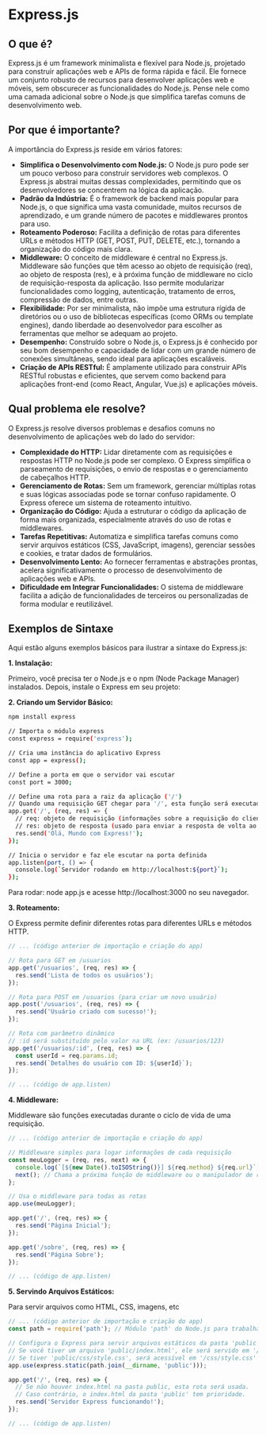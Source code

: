 # Express.js

## O que é?

Express.js é um framework minimalista e flexível para Node.js, projetado para construir aplicações web e APIs de forma rápida e fácil. Ele fornece um conjunto robusto de recursos para desenvolver aplicações web e móveis, sem obscurecer as funcionalidades do Node.js. Pense nele como uma camada adicional sobre o Node.js que simplifica tarefas comuns de desenvolvimento web.

## Por que é importante?

A importância do Express.js reside em vários fatores:

* **Simplifica o Desenvolvimento com Node.js:** O Node.js puro pode ser um pouco verboso para construir servidores web complexos. O Express.js abstrai muitas dessas complexidades, permitindo que os desenvolvedores se concentrem na lógica da aplicação.
* **Padrão da Indústria:** É o framework de backend mais popular para Node.js, o que significa uma vasta comunidade, muitos recursos de aprendizado, e um grande número de pacotes e middlewares prontos para uso.
* **Roteamento Poderoso:** Facilita a definição de rotas para diferentes URLs e métodos HTTP (GET, POST, PUT, DELETE, etc.), tornando a organização do código mais clara.
* **Middleware:** O conceito de middleware é central no Express.js. Middleware são funções que têm acesso ao objeto de requisição (req), ao objeto de resposta (res), e à próxima função de middleware no ciclo de requisição-resposta da aplicação. Isso permite modularizar funcionalidades como logging, autenticação, tratamento de erros, compressão de dados, entre outras.
* **Flexibilidade:** Por ser minimalista, não impõe uma estrutura rígida de diretórios ou o uso de bibliotecas específicas (como ORMs ou template engines), dando liberdade ao desenvolvedor para escolher as ferramentas que melhor se adequam ao projeto.
* **Desempenho:** Construído sobre o Node.js, o Express.js é conhecido por seu bom desempenho e capacidade de lidar com um grande número de conexões simultâneas, sendo ideal para aplicações escaláveis.
* **Criação de APIs RESTful:** É amplamente utilizado para construir APIs RESTful robustas e eficientes, que servem como backend para aplicações front-end (como React, Angular, Vue.js) e aplicações móveis.

## Qual problema ele resolve?

O Express.js resolve diversos problemas e desafios comuns no desenvolvimento de aplicações web do lado do servidor:

* **Complexidade do HTTP:** Lidar diretamente com as requisições e respostas HTTP no Node.js pode ser complexo. O Express simplifica o parseamento de requisições, o envio de respostas e o gerenciamento de cabeçalhos HTTP.
* **Gerenciamento de Rotas:** Sem um framework, gerenciar múltiplas rotas e suas lógicas associadas pode se tornar confuso rapidamente. O Express oferece um sistema de roteamento intuitivo.
* **Organização do Código:** Ajuda a estruturar o código da aplicação de forma mais organizada, especialmente através do uso de rotas e middlewares.
* **Tarefas Repetitivas:** Automatiza e simplifica tarefas comuns como servir arquivos estáticos (CSS, JavaScript, imagens), gerenciar sessões e cookies, e tratar dados de formulários.
* **Desenvolvimento Lento:** Ao fornecer ferramentas e abstrações prontas, acelera significativamente o processo de desenvolvimento de aplicações web e APIs.
* **Dificuldade em Integrar Funcionalidades:** O sistema de middleware facilita a adição de funcionalidades de terceiros ou personalizadas de forma modular e reutilizável.

## Exemplos de Sintaxe

Aqui estão alguns exemplos básicos para ilustrar a sintaxe do Express.js:

**1. Instalação:**

Primeiro, você precisa ter o Node.js e o npm (Node Package Manager) instalados. Depois, instale o Express em seu projeto:

**2. Criando um Servidor Básico:**

```bash
npm install express

// Importa o módulo express
const express = require('express');

// Cria uma instância do aplicativo Express
const app = express();

// Define a porta em que o servidor vai escutar
const port = 3000;

// Define uma rota para a raiz da aplicação ('/')
// Quando uma requisição GET chegar para '/', esta função será executada
app.get('/', (req, res) => {
  // req: objeto de requisição (informações sobre a requisição do cliente)
  // res: objeto de resposta (usado para enviar a resposta de volta ao cliente)
  res.send('Olá, Mundo com Express!');
});

// Inicia o servidor e faz ele escutar na porta definida
app.listen(port, () => {
  console.log(`Servidor rodando em http://localhost:${port}`);
});
```
Para rodar: node app.js e acesse http://localhost:3000 no seu navegador.

**3. Roteamento:**

O Express permite definir diferentes rotas para diferentes URLs e métodos HTTP.



```javascript
// ... (código anterior de importação e criação do app)

// Rota para GET em /usuarios
app.get('/usuarios', (req, res) => {
  res.send('Lista de todos os usuários');
});

// Rota para POST em /usuarios (para criar um novo usuário)
app.post('/usuarios', (req, res) => {
  res.send('Usuário criado com sucesso!');
});

// Rota com parâmetro dinâmico
// :id será substituído pelo valor na URL (ex: /usuarios/123)
app.get('/usuarios/:id', (req, res) => {
  const userId = req.params.id;
  res.send(`Detalhes do usuário com ID: ${userId}`);
});

// ... (código de app.listen)
```

**4. Middleware:**

Middleware são funções executadas durante o ciclo de vida de uma requisição.

```javascript
// ... (código anterior de importação e criação do app)

// Middleware simples para logar informações de cada requisição
const meuLogger = (req, res, next) => {
  console.log(`[${new Date().toISOString()}] ${req.method} ${req.url}`);
  next(); // Chama a próxima função de middleware ou o manipulador de rota
};

// Usa o middleware para todas as rotas
app.use(meuLogger);

app.get('/', (req, res) => {
  res.send('Página Inicial');
});

app.get('/sobre', (req, res) => {
  res.send('Página Sobre');
});

// ... (código de app.listen)
```

**5. Servindo Arquivos Estáticos:**

Para servir arquivos como HTML, CSS, imagens, etc

```javascript
// ... (código anterior de importação e criação do app)
const path = require('path'); // Módulo 'path' do Node.js para trabalhar com caminhos de arquivos

// Configura o Express para servir arquivos estáticos da pasta 'public'
// Se você tiver um arquivo 'public/index.html', ele será servido em '/'
// Se tiver 'public/css/style.css', será acessível em '/css/style.css'
app.use(express.static(path.join(__dirname, 'public')));

app.get('/', (req, res) => {
  // Se não houver index.html na pasta public, esta rota será usada.
  // Caso contrário, o index.html da pasta 'public' tem prioridade.
  res.send('Servidor Express funcionando!');
});

// ... (código de app.listen)
```